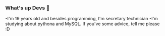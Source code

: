 ### What's up Devs 👋

-I'm 19 years old and besides programming, I'm secretary technician
-I'm studying about pythona and MySQL. If you've some advice, tell me please :D

